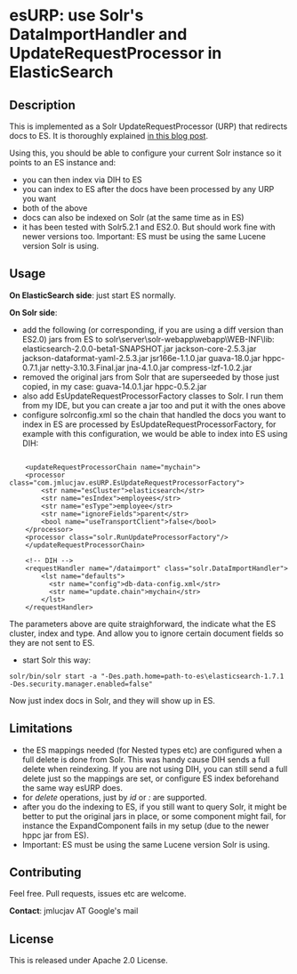 # esURP: use Solr's DataImportHandler and UpdateRequestProcessor in ElasticSearch

Description
---------------

This is implemented as a Solr UpdateRequestProcessor (URP) that redirects docs to ES. It is thoroughly explained [in this blog post](https://medium.com/@jmlucjav).

Using this, you should be able to configure your current Solr instance so it points to an ES instance and:

- you can then index via DIH to ES
- you can index to ES after the docs have been processed by any URP you want
- both of the above
- docs can also be indexed on Solr (at the same time as in ES)
- it has been tested with Solr5.2.1 and ES2.0. But should work fine with newer versions too. Important: ES must be using the same Lucene version Solr is using.

Usage
-------------------
**On ElasticSearch side**: just start ES normally.

**On Solr side**:

- add the following (or corresponding, if you are using a diff version than ES2.0) jars from ES to solr\server\solr-webapp\webapp\WEB-INF\lib\:
    elasticsearch-2.0.0-beta1-SNAPSHOT.jar
    jackson-core-2.5.3.jar
    jackson-dataformat-yaml-2.5.3.jar
    jsr166e-1.1.0.jar
    guava-18.0.jar
    hppc-0.7.1.jar
    netty-3.10.3.Final.jar
    jna-4.1.0.jar
    compress-lzf-1.0.2.jar
- removed the original jars from Solr that are superseeded by those just copied, in my case:
    guava-14.0.1.jar
    hppc-0.5.2.jar
- also add EsUpdateRequestProcessorFactory classes to Solr. I run them from my IDE, but you can create a jar too and put it with the ones above
- configure solrconfig.xml so the chain that handled the docs you want to index in ES are processed by EsUpdateRequestProcessorFactory, for example with this configuration, we would be able to index into ES using DIH:

```

    <updateRequestProcessorChain name="mychain">
    <processor class="com.jmlucjav.esURP.EsUpdateRequestProcessorFactory">
        <str name="esCluster">elasticsearch</str>
        <str name="esIndex">employees</str>
        <str name="esType">employee</str>
        <str name="ignoreFields">parent</str>
        <bool name="useTransportClient">false</bool>
    </processor>
    <processor class="solr.RunUpdateProcessorFactory"/>
    </updateRequestProcessorChain>

    <!-- DIH -->
    <requestHandler name="/dataimport" class="solr.DataImportHandler">
        <lst name="defaults">
          <str name="config">db-data-config.xml</str>
          <str name="update.chain">mychain</str>
        </lst>
    </requestHandler>
```

  The parameters above are quite straighforward, the indicate what the ES cluster, index and type. And allow you to ignore certain document fields so they are not sent to ES.

- start Solr this way:

```
solr/bin/solr start -a "-Des.path.home=path-to-es\elasticsearch-1.7.1 -Des.security.manager.enabled=false"
```

Now just index docs in Solr, and they will show up in ES. 


Limitations
----------------

- the ES mappings needed (for Nested types etc) are configured when a full delete is done from Solr. This was handy cause DIH sends a full delete when reindexing. If you are not using DIH, you can still send a full delete just so the mappings are set, or configure ES index beforehand the same way esURP does.
- for _delete_ operations, just by _id_ or *:* are supported.
- after you do the indexing to ES, if you still want to query Solr, it might be better to put the original jars in place, or some component might fail, for instance the ExpandComponent fails in my setup (due to the newer hppc jar from ES).
- Important: ES must be using the same Lucene version Solr is using.

Contributing
----------------

Feel free. Pull requests, issues etc are welcome. 

**Contact**: jmlucjav AT Google's mail

License
----------------

This is released under Apache 2.0 License. 



